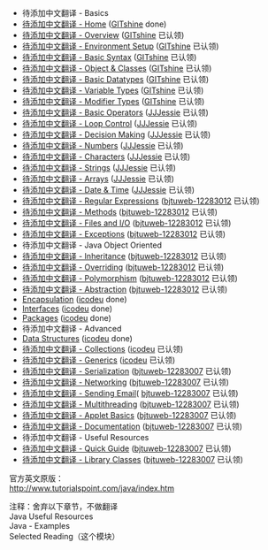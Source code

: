 - 待添加中文翻译 - Basics
 - [待添加中文翻译 - Home](home.md) ([GITshine](https://github.com/GITshine) done)
 - [待添加中文翻译 - Overview](overview.md) ([GITshine](https://github.com/GITshine) 已认领)
 - [待添加中文翻译 - Environment Setup](setup.md) ([GITshine](https://github.com/GITshine) 已认领)
 - [待添加中文翻译 - Basic Syntax](basic-syntax.md) ([GITshine](https://github.com/GITshine) 已认领)
 - [待添加中文翻译 - Object & Classes](object-classes.md) ([GITshine](https://github.com/GITshine) 已认领)
 - [待添加中文翻译 - Basic Datatypes](basic-datatypes.md) ([GITshine](https://github.com/GITshine) 已认领)
 - [待添加中文翻译 - Variable Types](variable-types.md) ([GITshine](https://github.com/GITshine) 已认领)
 - [待添加中文翻译 - Modifier Types](modifier-types.md) ([GITshine](https://github.com/GITshine) 已认领)
 - [待添加中文翻译 - Basic Operators](basic-operators.md) ([JJJessie](https://github.com/JJJessie) 已认领)
 - [待添加中文翻译 - Loop Control](loop-control.md) ([JJJessie](https://github.com/JJJessie) 已认领)
 - [待添加中文翻译 - Decision Making](decision-making.md) ([JJJessie](https://github.com/JJJessie) 已认领)
 - [待添加中文翻译 - Numbers](numbers.md) ([JJJessie](https://github.com/JJJessie) 已认领)
 - [待添加中文翻译 - Characters](characters.md) ([JJJessie](https://github.com/JJJessie) 已认领)
 - [待添加中文翻译 - Strings](strings.md) ([JJJessie](https://github.com/JJJessie) 已认领)
 - [待添加中文翻译 - Arrays](arrays.md) ([JJJessie](https://github.com/JJJessie) 已认领)
 - [待添加中文翻译 - Date & Time](date-time.md) ([JJJessie](https://github.com/JJJessie) 已认领)
 - [待添加中文翻译 - Regular Expressions](regular-expressions.md) ([bjtuweb-12283012](https://github.com/bjtuweb-12283012) 已认领)
 - [待添加中文翻译 - Methods](methods.md) ([bjtuweb-12283012](https://github.com/bjtuweb-12283012) 已认领)
 - [待添加中文翻译 - Files and I/O](files-and-io.md) ([bjtuweb-12283012](https://github.com/bjtuweb-12283012) 已认领)
 - [待添加中文翻译 - Exceptions](exceptions.md) ([bjtuweb-12283012](https://github.com/bjtuweb-12283012) 已认领)
- 待添加中文翻译 - Java Object Oriented
 - [待添加中文翻译 - Inheritance](inheritance.md) ([bjtuweb-12283012](https://github.com/bjtuweb-12283012) 已认领)
 - [待添加中文翻译 - Overriding](overriding.md) ([bjtuweb-12283012](https://github.com/bjtuweb-12283012) 已认领)
 - [待添加中文翻译 - Polymorphism](polymorphism.md) ([bjtuweb-12283012](https://github.com/bjtuweb-12283012) 已认领)
 - [待添加中文翻译 - Abstraction](abstraction.md) ([bjtuweb-12283012](https://github.com/bjtuweb-12283012) 已认领)
 - [Encapsulation](ncapsulation.md) ([icodeu](https://github.com/icodeu) done)
 - [Interfaces](interfaces.md) ([icodeu](https://github.com/icodeu) done)
 - [Packages](packages.md) ([icodeu](https://github.com/icodeu) done)
- 待添加中文翻译 - Advanced
 - [Data Structures](data-structures.md) ([icodeu](https://github.com/icodeu) done)
 - [待添加中文翻译 - Collections](collections.md) ([icodeu](https://github.com/icodeu) 已认领)
 - [待添加中文翻译 - Generics](generics.md) ([icodeu](https://github.com/icodeu) 已认领)
 - [待添加中文翻译 - Serialization](serialization.md) ([bjtuweb-12283007](https://github.com/bjtuweb-12283007) 已认领)
 - [待添加中文翻译 - Networking](networking.md) ([bjtuweb-12283007](https://github.com/bjtuweb-12283007) 已认领)
 - [待添加中文翻译 - Sending Email](sending-email.md)( [bjtuweb-12283007](https://github.com/bjtuweb-12283007) 已认领)
 - [待添加中文翻译 - Multithreading](multithreading.md) ([bjtuweb-12283007](https://github.com/bjtuweb-12283007) 已认领)
 - [待添加中文翻译 - Applet Basics](applet-basics.md) ([bjtuweb-12283007](https://github.com/bjtuweb-12283007) 已认领)
 - [待添加中文翻译 - Documentation](Documentation.md) ([bjtuweb-12283007](https://github.com/bjtuweb-12283007) 已认领)
- 待添加中文翻译 - Useful Resources
 - [待添加中文翻译 - Quick Guide](quick-guide.md) ([bjtuweb-12283007](https://github.com/bjtuweb-12283007) 已认领)
 - [待添加中文翻译 - Library Classes](library-classes.md) ([bjtuweb-12283007](https://github.com/bjtuweb-12283007) 已认领)
 
官方英文原版：   
http://www.tutorialspoint.com/java/index.htm

 >
 注释：舍弃以下章节，不做翻译      
 Java Useful Resources   
 Java - Examples  
 Selected Reading（这个模块）


